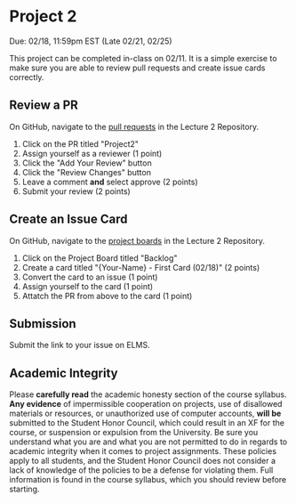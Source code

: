 # Project 2
Due: 02/18, 11:59pm EST (Late 02/21, 02/25)

This project can be completed in-class on 02/11. It is a simple exercise to make sure you are able to review pull requests and create issue cards correctly.

## Review a PR

On GitHub, navigate to the [pull requests](https://github.com/cmsc389T-spring22/lecture2/pulls) in the Lecture 2 Repository. 

1. Click on the PR titled "Project2"
2. Assign yourself as a reviewer (1 point)
3. Click the "Add Your Review" button
4. Click the "Review Changes" button
5. Leave a comment **and** select approve (2 points)
6. Submit your review (2 points)

## Create an Issue Card

On GitHub, navigate to the [project boards](https://github.com/cmsc389T-spring22/lecture2/projects) in the Lecture 2 Repository.

1. Click on the Project Board titled "Backlog"
2. Create a card titled "{Your-Name} - First Card (02/18)" (2 points)
3. Convert the card to an issue (1 point)
4. Assign yourself to the card (1 point)
5. Attatch the PR from above to the card (1 point)

## Submission

Submit the link to your issue on ELMS.

## Academic Integrity

Please **carefully read** the academic honesty section of the course syllabus. **Any evidence** of impermissible cooperation on projects, use of disallowed materials or resources, or unauthorized use of computer accounts, **will be** submitted to the Student Honor Council, which could result in an XF for the course, or suspension or expulsion from the University. Be sure you understand what you are and what you are not permitted to do in regards to academic integrity when it comes to project assignments. These policies apply to all students, and the Student Honor Council does not consider a lack of knowledge of the policies to be a defense for violating them. Full information is found in the course syllabus, which you should review before starting.
